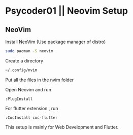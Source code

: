 # Psycoder01 || Neovim Setup
## NeoVim

Install NeoVim (Use package manager of distro)
```bash
sudo pacman -S neovim
```
Create a directory 
```bash
~/.config/nvim
```
Put all the files in the nvim folder

Open Neovim and run 
```vim
:PlugInstall
```
For flutter extension , run
```vim
:CocInstall coc-flutter
```
This setup is mainly for Web Development and Flutter.
